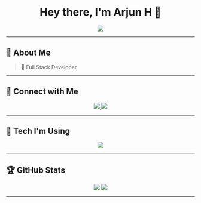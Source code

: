 <h1 align="center">Hey there, I'm Arjun H 👋</h1>

<p align="center">
  <img src="https://readme-typing-svg.herokuapp.com?font=Fira+Code&duration=3000&pause=1000&color=F70000&center=true&vCenter=true&width=440&lines=Full+Stack+Developer;Writing+Clean+Code;Learning+JavaScript+Everyday;Open+to+Collaborate+🚀" />
</p>


---

## 📝 **About Me**
> 🎯 Full Stack Developer

---

## 🔗 **Connect with Me**
<p align="center">
    <a href="https://www.linkedin.com/in/arjun-h-40701028b">
        <img src="https://img.shields.io/badge/LinkedIn-%230077B5.svg?&style=for-the-badge&logo=linkedin&logoColor=white" />
    </a>
    <a href="mailto:arjunhari0312@gmail.com">
        <img src="https://img.shields.io/badge/Gmail-D14836?style=for-the-badge&logo=gmail&logoColor=white" />
    </a>
</p>

---

## 🚀 **Tech I'm Using**
<p align="center">
  <img src="https://skillicons.dev/icons?i=html,css,js,react,nodejs,python,mysql,github,vscode" />
</p>

---

## 🏆 **GitHub Stats**
<p align="center">
    <img src="https://github-readme-stats.vercel.app/api?username=YOUR-GITHUB-ID&show_icons=true&theme=gruvbox" />
    <img src="https://github-readme-streak-stats.herokuapp.com/?user=YOUR-GITHUB-ID&theme=gruvbox" />
</p>

---
